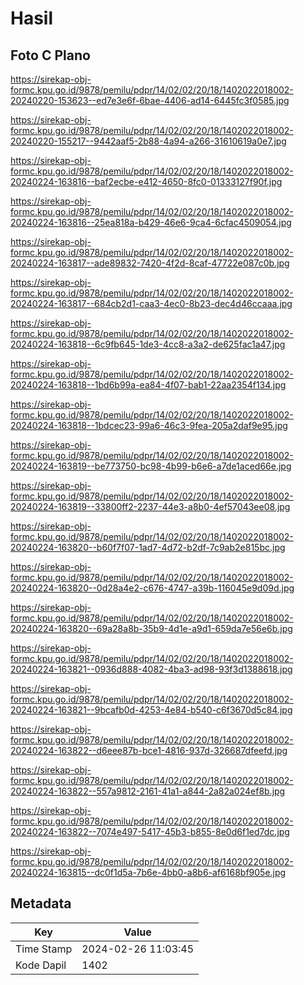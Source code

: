 # Hasil

## Foto C Plano

https://sirekap-obj-formc.kpu.go.id/9878/pemilu/pdpr/14/02/02/20/18/1402022018002-20240220-153623--ed7e3e6f-6bae-4406-ad14-6445fc3f0585.jpg

https://sirekap-obj-formc.kpu.go.id/9878/pemilu/pdpr/14/02/02/20/18/1402022018002-20240220-155217--9442aaf5-2b88-4a94-a266-31610619a0e7.jpg

https://sirekap-obj-formc.kpu.go.id/9878/pemilu/pdpr/14/02/02/20/18/1402022018002-20240224-163816--baf2ecbe-e412-4650-8fc0-01333127f90f.jpg

https://sirekap-obj-formc.kpu.go.id/9878/pemilu/pdpr/14/02/02/20/18/1402022018002-20240224-163816--25ea818a-b429-46e6-9ca4-6cfac4509054.jpg

https://sirekap-obj-formc.kpu.go.id/9878/pemilu/pdpr/14/02/02/20/18/1402022018002-20240224-163817--ade89832-7420-4f2d-8caf-47722e087c0b.jpg

https://sirekap-obj-formc.kpu.go.id/9878/pemilu/pdpr/14/02/02/20/18/1402022018002-20240224-163817--684cb2d1-caa3-4ec0-8b23-dec4d46ccaaa.jpg

https://sirekap-obj-formc.kpu.go.id/9878/pemilu/pdpr/14/02/02/20/18/1402022018002-20240224-163818--6c9fb645-1de3-4cc8-a3a2-de625fac1a47.jpg

https://sirekap-obj-formc.kpu.go.id/9878/pemilu/pdpr/14/02/02/20/18/1402022018002-20240224-163818--1bd6b99a-ea84-4f07-bab1-22aa2354f134.jpg

https://sirekap-obj-formc.kpu.go.id/9878/pemilu/pdpr/14/02/02/20/18/1402022018002-20240224-163818--1bdcec23-99a6-46c3-9fea-205a2daf9e95.jpg

https://sirekap-obj-formc.kpu.go.id/9878/pemilu/pdpr/14/02/02/20/18/1402022018002-20240224-163819--be773750-bc98-4b99-b6e6-a7de1aced66e.jpg

https://sirekap-obj-formc.kpu.go.id/9878/pemilu/pdpr/14/02/02/20/18/1402022018002-20240224-163819--33800ff2-2237-44e3-a8b0-4ef57043ee08.jpg

https://sirekap-obj-formc.kpu.go.id/9878/pemilu/pdpr/14/02/02/20/18/1402022018002-20240224-163820--b60f7f07-1ad7-4d72-b2df-7c9ab2e815bc.jpg

https://sirekap-obj-formc.kpu.go.id/9878/pemilu/pdpr/14/02/02/20/18/1402022018002-20240224-163820--0d28a4e2-c676-4747-a39b-116045e9d09d.jpg

https://sirekap-obj-formc.kpu.go.id/9878/pemilu/pdpr/14/02/02/20/18/1402022018002-20240224-163820--69a28a8b-35b9-4d1e-a9d1-659da7e56e6b.jpg

https://sirekap-obj-formc.kpu.go.id/9878/pemilu/pdpr/14/02/02/20/18/1402022018002-20240224-163821--0936d888-4082-4ba3-ad98-93f3d1388618.jpg

https://sirekap-obj-formc.kpu.go.id/9878/pemilu/pdpr/14/02/02/20/18/1402022018002-20240224-163821--9bcafb0d-4253-4e84-b540-c6f3670d5c84.jpg

https://sirekap-obj-formc.kpu.go.id/9878/pemilu/pdpr/14/02/02/20/18/1402022018002-20240224-163822--d6eee87b-bce1-4816-937d-326687dfeefd.jpg

https://sirekap-obj-formc.kpu.go.id/9878/pemilu/pdpr/14/02/02/20/18/1402022018002-20240224-163822--557a9812-2161-41a1-a844-2a82a024ef8b.jpg

https://sirekap-obj-formc.kpu.go.id/9878/pemilu/pdpr/14/02/02/20/18/1402022018002-20240224-163822--7074e497-5417-45b3-b855-8e0d6f1ed7dc.jpg

https://sirekap-obj-formc.kpu.go.id/9878/pemilu/pdpr/14/02/02/20/18/1402022018002-20240224-163815--dc0f1d5a-7b6e-4bb0-a8b6-af6168bf905e.jpg


## Metadata

| Key        | Value               |
| ---------- | ------------------- |
| Time Stamp | 2024-02-26 11:03:45 |
| Kode Dapil | 1402                |



